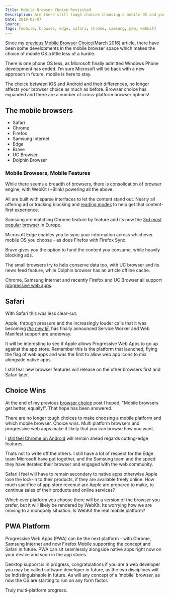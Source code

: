 ```yaml
---
Title: Mobile Browser Choice Revisited
Description: Are there still tough choices choosing a mobile OS and your mobile browser choice? With multi-platform browsers and progressive web apps, choice wins
Date: 2018-02-07
Source: 
Tags: [mobile, browser, edge, safari, chrome, samsung, pwa, webkit]
---
```

Since my [previous Mobile Browser Choice](/blog/mobile-browser-choice/)(March 2016) article, there have been some developments in the mobile browser space which makes the choice of mobile OS a little less of a hurdle. 

There is one phone OS less, as Microsoft finally admitted Windows Phone development has ended. I’m sure Microsoft will be back with a new approach in future, mobile is here to stay.

The choice between iOS and Android and their differences, no longer affects your browser choice as much as before. Browser choice has expanded and there are a number of cross-platform browser options!

## The mobile browsers

* Safari
* Chrome
* Firefox
* Samsung Internet
* Edge
* Brave
* UC Browser
* Dolphin Browser

### Mobile Browsers, Mobile Features

While there seems a breadth of browsers, there is consolidation of browser engine, with WebKit (~Blink) powering all the above. 

All are built with sparse interfaces to let the content stand out. Nearly all offering ad or tracking blocking and [reading modes](/blog/read-only-web/) to help get that content-first experience. 

Samsung are matching Chrome feature by feature and its now the [3rd most popular browser](https://medium.com/samsung-internet-dev/think-you-know-the-top-web-browsers-458a0a070175) in Europe. 

Microsoft Edge enables you to sync your information across whichever mobile OS you choose - as does Firefox with Firefox Sync. 

Brave gives you the option to fund the content you consume, while heavily blocking ads.

The small browsers try to help conserve data too, with UC browser and its news feed feature, while Dolphin browser has an article offline cache.

Chrome, Samsung Internet and recently Firefox and UC Browser all support [progressive web apps](https://en.wikipedia.org/wiki/Progressive_web_app).

## Safari

With Safari this _was_ less clear-cut.

Apple, through pressure and the increasingly louder calls that it was becoming _[the new IE](https://news.ycombinator.com/item?id=12051267)_, has finally announced Service Worker and Web Manifest support are underway. 

It will be interesting to see if Apple allows Progressive Web Apps to go up against the app store. Remember this is the platform that launched, flying the flag of web apps and was the first to allow web app icons to mix alongside native apps.

I still fear new browser features will release on the other browsers first and Safari later. 

## Choice Wins

At the end of my previous [browser choice](/blog/mobile-browser-choice/) post I hoped, "Mobile browsers get better, equally!". That hope has been answered.

There are no longer tough choices to make choosing a mobile platform and which mobile browser. Choice wins. Multi platform browsers and progressive web apps make it likely that you can browse how you want.

I [still feel Chrome on Android](/blog/mobile-browser-choice/) will remain ahead regards cutting-edge features.

Thats not to write off the others. I still have a lot of respect for the Edge team Microsoft have put together, and the Samsung team and the speed they have iterated their browser and engaged with the web community. 

Safari I feel will have to remain secondary to native apps otherwise Apple lose the lock-in to their products, if they are available freely online. How much sacrifice of app store revenue are Apple are prepared to make, to continue sales of their products and online services?

Which ever platform you choose there will be a version of the browser you prefer, but it will likely be rendered by WebKit. Its worrying how we are moving to a monopoly situation. Is WebKit the real mobile platform?

## PWA Platform

Progressive Web Apps (PWA) can be the next platform - with Chrome, Samsung Internet and now Firefox Mobile supporting the concept and Safari in future. PWA can sit seamlessly alongside native apps right now on your device and soon in the app stores.

Desktop support is in progress, congratulations if you are a web developer you may be called software developer in future, as the two disciplines will be indistinguishable in future. As will any concept of a ‘mobile’ browser, as now the OS are starting to run on any form factor.

Truly multi-platform progress.

